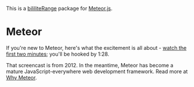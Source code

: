 This is a [bililiteRange](https://github.com/dwachss/bililiteRange) package
for [Meteor.js](https://www.meteor.com/).


Meteor
======

If you're new to Meteor, here's what the excitement is all about -
[watch the first two minutes](https://www.youtube.com/watch?v=fsi0aJ9yr2o);
you'll be hooked by 1:28.

That screencast is from 2012. In the meantime, Meteor has become a mature
JavaScript-everywhere web development framework. Read more at
[Why Meteor](http://www.meteorpedia.com/read/Why_Meteor).
